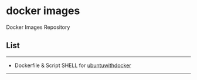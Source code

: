 # docker images
Docker Images Repository

## List
---
- Dockerfile & Script SHELL for [ubuntuwithdocker](https://github.com/yogiflogic/dockerimages/tree/ubuntuwithdocker)
---
